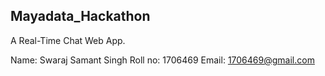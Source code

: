 ## Mayadata_Hackathon

A Real-Time Chat Web App.

Name: Swaraj Samant Singh
Roll no: 1706469
Email: 1706469@gmail.com
